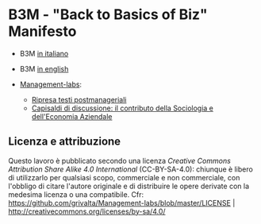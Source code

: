 # B3M - "Back to Basics of Biz" Manifesto

- B3M [in italiano](https://github.com/grivalta/b3m/blob/master/back-to-basics-of-biz-manifesto.md)
- B3M [in english](https://github.com/grivalta/b3m/blob/master/en_US/back-to-basics-of-biz-manifesto.md)

- [Management-labs](https://github.com/grivalta/Management-labs):
  - [Ripresa testi postmanageriali](https://github.com/grivalta/Management-labs/blob/master/Appunti/Ripresa-testi-postmanageriali.md)
  - [Capisaldi di discussione: il contributo della Sociologia e dell'Economia Aziendale](https://github.com/grivalta/Management-labs/tree/master/Appunti/Capisaldi%20di%20discussione)



## Licenza e attribuzione
Questo lavoro è pubblicato secondo una licenza _Creative Commons Attribution Share Alike 4.0 International_ (CC-BY-SA-4.0): chiunque è libero di utilizzarlo per qualsiasi scopo, commerciale e non commerciale, con l'obbligo di citare l'autore originale e di distribuire le opere derivate con la medesima licenza o una compatibile. Cfr: https://github.com/grivalta/Management-labs/blob/master/LICENSE | http://creativecommons.org/licenses/by-sa/4.0/

